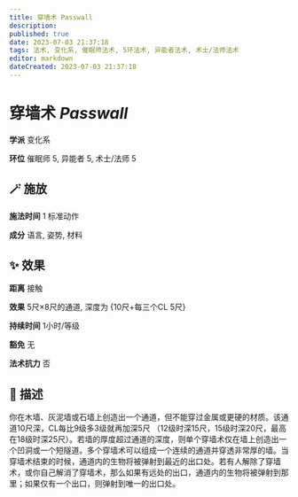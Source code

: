 ```yaml
---
title: 穿墙术 Passwall
description: 
published: true
date: 2023-07-03 21:37:18
tags: 法术, 变化系, 催眠师法术, 5环法术, 异能者法术, 术士/法师法术
editor: markdown
dateCreated: 2023-07-03 21:37:18
---
```


# **穿墙术** *Passwall*

**学派** 变化系 

**环位** 催眠师 5, 异能者 5, 术士/法师 5

## 🪄 施放

**施法时间** 1 标准动作

**成分** 语言, 姿势, 材料

## ✨ 效果  

**距离** 接触 

**效果** 5尺×8尺的通道, 深度为 {10尺+每三个CL 5尺} 

**持续时间** 1小时/等级 

**豁免** 无

**法术抗力** 否

## 📖 描述

你在木墙、灰泥墙或石墙上创造出一个通道，但不能穿过金属或更硬的材质。该通道10尺深，CL每比9级多3级就再加深5尺 （12级时深15尺，15级时深20尺，最高在18级时深25尺）。若墙的厚度超过通道的深度，则单个穿墙术仅在墙上创造出一个凹洞或一个短隧道。多个穿墙术可以组成一个连续的通道并穿透非常厚的墙。当穿墙术结束的时候，通道内的生物将被弹射到最近的出口处。若有人解除了穿墙术，或你自己解消了穿墙术，那么如果有远处的出口，通道内的生物将被弹射到那里；如果仅有一个出口，则弹射到唯一的出口处。
    